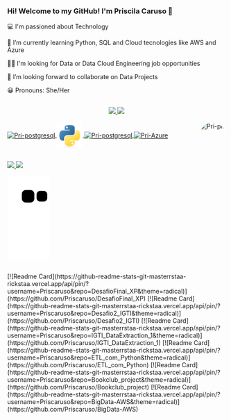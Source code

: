 ### Hi! Welcome to my GitHub! I'm Priscila Caruso 👋

💻 I'm passioned about Technology

🌱 I’m currently learning Python, SQL and Cloud tecnologies like AWS and Azure

👩‍💻 I'm looking for Data or Data Cloud Engineering job opportunities

👯 I’m looking forward to collaborate on Data Projects

😀 Pronouns: She/Her

##

<div align="center">
  <a href="https://github.com/Priscaruso">
  <img height="160em" src="https://github-readme-stats-git-masterrstaa-rickstaa.vercel.app/api?username=Priscaruso&show_icons=true&theme=radical&include_all_commits=true&count_private=true"/>
  <img height="160em" src="https://github-readme-stats-git-masterrstaa-rickstaa.vercel.app/api/top-langs/?username=Priscaruso&layout=compact&langs_count=7&theme=radical"/>
</div>
<div style="display: inline_block"><br>
 
  <img align="center" alt="Pri-postgresql" height="60" width="60" src="https://cdn.jsdelivr.net/gh/devicons/devicon/icons/postgresql/postgresql-original.svg">
  <img align="center" alt="Pri-Python" height="60" width="60" src="https://raw.githubusercontent.com/devicons/devicon/master/icons/python/python-original.svg">
  <img align="center" alt="Pri-postgresql" height="60" width="60" src="https://cdn.jsdelivr.net/gh/devicons/devicon/icons/jupyter/jupyter-original-wordmark.svg">
  <img align="center" alt="Pri-Azure" height="120" width="120" src="https://cdn.jsdelivr.net/gh/devicons/devicon/icons/amazonwebservices/amazonwebservices-plain-wordmark.svg">
  <img align="right" alt="Pri-pic" height="150" style="border-radius:50px;" src="https://cdn.discordapp.com/attachments/838947037105225749/938447732778106971/prigif2.png?width=676&height=676">
</div>
  
##

<div> 
  <a href="https://www.linkedin.com/in/priscilacaruso/" target="_blank"><img src="https://img.shields.io/badge/LinkedIn-0077B5?style=for-the-badge&logo=linkedin&logoColor=white" target="_blank"> </a>
  <a href="https://www.hackerrank.com/priscilacaruso/" target="_blank"><img src="https://img.shields.io/badge/-Hackerrank-2EC866?style=for-the-badge&logo=HackerRank&logoColor=white" target="_blank"> </a>
  
  ![Snake animation](https://github.com/Priscaruso/Priscaruso/blob/output/github-contribution-grid-snake.svg)
</div> 
  
  ##
  
<div align="left" height="60" width="60">
  [![Readme Card](https://github-readme-stats-git-masterrstaa-rickstaa.vercel.app/api/pin/?username=Priscaruso&repo=DesafioFinal_XP&theme=radical)](https://github.com/Priscaruso/DesafioFinal_XP) 
  [![Readme Card](https://github-readme-stats-git-masterrstaa-rickstaa.vercel.app/api/pin/?username=Priscaruso&repo=Desafio2_IGTI&theme=radical)](https://github.com/Priscaruso/Desafio2_IGTI) 
  [![Readme Card](https://github-readme-stats-git-masterrstaa-rickstaa.vercel.app/api/pin/?username=Priscaruso&repo=IGTI_DataExtraction_1&theme=radical)](https://github.com/Priscaruso/IGTI_DataExtraction_1) 
  [![Readme Card](https://github-readme-stats-git-masterrstaa-rickstaa.vercel.app/api/pin/?username=Priscaruso&repo=ETL_com_Python&theme=radical)](https://github.com/Priscaruso/ETL_com_Python) 
  [![Readme Card](https://github-readme-stats-git-masterrstaa-rickstaa.vercel.app/api/pin/?username=Priscaruso&repo=Bookclub_project&theme=radical)](https://github.com/Priscaruso/Bookclub_project)
   [![Readme Card](https://github-readme-stats-git-masterrstaa-rickstaa.vercel.app/api/pin/?username=Priscaruso&repo=BigData-AWS&theme=radical)](https://github.com/Priscaruso/BigData-AWS)
  </div>
  
<!--
**Priscaruso/Priscaruso** is a ✨ _special_ ✨ repository because its `README.md` (this file) appears on your GitHub profile.




